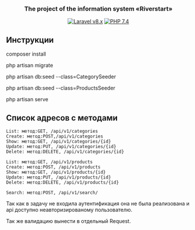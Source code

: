 <h3 align="center">The project of the information system «Riverstart»</h3>

<p align="center">
    <a href="https://laravel.com"><img alt="Laravel v8.x" src="https://img.shields.io/badge/Laravel-v8.x-FF2D20?style=for-the-badge&logo=laravel"></a>
    <a href="https://php.net"><img alt="PHP 7.4" src="https://img.shields.io/badge/PHP-7.4-777BB4?style=for-the-badge&logo=php"></a>
</p>


## Инструкции

composer install

php artisan migrate

php artisan db:seed --class=CategorySeeder

php artisan db:seed --class=ProductsSeeder

php artisan serve

## Список адресов с методами

    List: метод:GET, /api/v1/categories
    Create: метод:POST,/api/v1/categories
    Show: метод:GET, /api/v1/categories/{id}
    Update: метод:PUT, /api/v1/categories/{id}
    Delete: метод:DELETE, /api/v1/categories/{id}

    List: метод:GET, /api/v1/products
    Create: метод:POST, /api/v1/products
    Show: метод:GET, /api/v1/products/{id}
    Update: метод:PUT, /api/v1/products/{id}
    Delete: метод:DELETE, /api/v1/products/{id}

    Search: метод:POST, /api/v1/search/

Так как в задачу не входила аутентификация она не была реализована и api доступно неавторизированому пользователю.

Так же валидацию вынести в отдельный Request.

